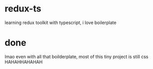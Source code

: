 # redux-ts

learning redux toolkit with typescript, i love boilerplate

# done
lmao even with all that boilderplate, most of this tiny project is still css HAHAHHAHAHAH
